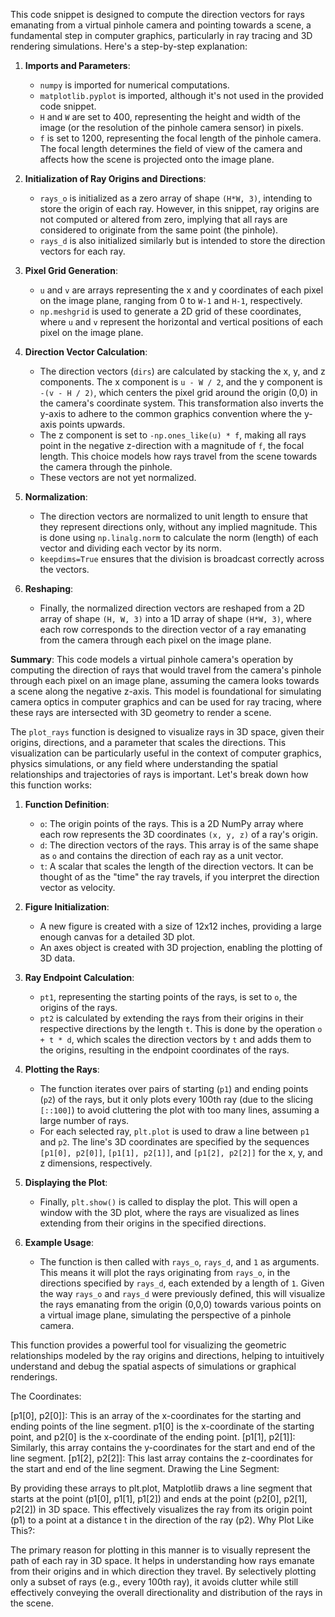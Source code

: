 This code snippet is designed to compute the direction vectors for rays emanating from a virtual pinhole camera and pointing towards a scene, a fundamental step in computer graphics, particularly in ray tracing and 3D rendering simulations. Here's a step-by-step explanation:

1. **Imports and Parameters**:
   - `numpy` is imported for numerical computations.
   - `matplotlib.pyplot` is imported, although it's not used in the provided code snippet.
   - `H` and `W` are set to 400, representing the height and width of the image (or the resolution of the pinhole camera sensor) in pixels.
   - `f` is set to 1200, representing the focal length of the pinhole camera. The focal length determines the field of view of the camera and affects how the scene is projected onto the image plane.

2. **Initialization of Ray Origins and Directions**:
   - `rays_o` is initialized as a zero array of shape `(H*W, 3)`, intending to store the origin of each ray. However, in this snippet, ray origins are not computed or altered from zero, implying that all rays are considered to originate from the same point (the pinhole).
   - `rays_d` is also initialized similarly but is intended to store the direction vectors for each ray.

3. **Pixel Grid Generation**:
   - `u` and `v` are arrays representing the x and y coordinates of each pixel on the image plane, ranging from 0 to `W-1` and `H-1`, respectively.
   - `np.meshgrid` is used to generate a 2D grid of these coordinates, where `u` and `v` represent the horizontal and vertical positions of each pixel on the image plane.

4. **Direction Vector Calculation**:
   - The direction vectors (`dirs`) are calculated by stacking the x, y, and z components. The x component is `u - W / 2`, and the y component is `-(v - H / 2)`, which centers the pixel grid around the origin (0,0) in the camera's coordinate system. This transformation also inverts the y-axis to adhere to the common graphics convention where the y-axis points upwards.
   - The z component is set to `-np.ones_like(u) * f`, making all rays point in the negative z-direction with a magnitude of `f`, the focal length. This choice models how rays travel from the scene towards the camera through the pinhole.
   - These vectors are not yet normalized.

5. **Normalization**:
   - The direction vectors are normalized to unit length to ensure that they represent directions only, without any implied magnitude. This is done using `np.linalg.norm` to calculate the norm (length) of each vector and dividing each vector by its norm.
   - `keepdims=True` ensures that the division is broadcast correctly across the vectors.

6. **Reshaping**:
   - Finally, the normalized direction vectors are reshaped from a 2D array of shape `(H, W, 3)` into a 1D array of shape `(H*W, 3)`, where each row corresponds to the direction vector of a ray emanating from the camera through each pixel on the image plane.

**Summary**: This code models a virtual pinhole camera's operation by computing the direction of rays that would travel from the camera's pinhole through each pixel on an image plane, assuming the camera looks towards a scene along the negative z-axis. This model is foundational for simulating camera optics in computer graphics and can be used for ray tracing, where these rays are intersected with 3D geometry to render a scene.

The `plot_rays` function is designed to visualize rays in 3D space, given their origins, directions, and a parameter that scales the directions. This visualization can be particularly useful in the context of computer graphics, physics simulations, or any field where understanding the spatial relationships and trajectories of rays is important. Let's break down how this function works:

1. **Function Definition**:
   - `o`: The origin points of the rays. This is a 2D NumPy array where each row represents the 3D coordinates `(x, y, z)` of a ray's origin.
   - `d`: The direction vectors of the rays. This array is of the same shape as `o` and contains the direction of each ray as a unit vector.
   - `t`: A scalar that scales the length of the direction vectors. It can be thought of as the "time" the ray travels, if you interpret the direction vector as velocity.

2. **Figure Initialization**:
   - A new figure is created with a size of 12x12 inches, providing a large enough canvas for a detailed 3D plot.
   - An axes object is created with 3D projection, enabling the plotting of 3D data.

3. **Ray Endpoint Calculation**:
   - `pt1`, representing the starting points of the rays, is set to `o`, the origins of the rays.
   - `pt2` is calculated by extending the rays from their origins in their respective directions by the length `t`. This is done by the operation `o + t * d`, which scales the direction vectors by `t` and adds them to the origins, resulting in the endpoint coordinates of the rays.

4. **Plotting the Rays**:
   - The function iterates over pairs of starting (`p1`) and ending points (`p2`) of the rays, but it only plots every 100th ray (due to the slicing `[::100]`) to avoid cluttering the plot with too many lines, assuming a large number of rays.
   - For each selected ray, `plt.plot` is used to draw a line between `p1` and `p2`. The line's 3D coordinates are specified by the sequences `[p1[0], p2[0]]`, `[p1[1], p2[1]]`, and `[p1[2], p2[2]]` for the x, y, and z dimensions, respectively.

5. **Displaying the Plot**:
   - Finally, `plt.show()` is called to display the plot. This will open a window with the 3D plot, where the rays are visualized as lines extending from their origins in the specified directions.

6. **Example Usage**:
   - The function is then called with `rays_o`, `rays_d`, and `1` as arguments. This means it will plot the rays originating from `rays_o`, in the directions specified by `rays_d`, each extended by a length of `1`. Given the way `rays_o` and `rays_d` were previously defined, this will visualize the rays emanating from the origin (0,0,0) towards various points on a virtual image plane, simulating the perspective of a pinhole camera.

This function provides a powerful tool for visualizing the geometric relationships modeled by the ray origins and directions, helping to intuitively understand and debug the spatial aspects of simulations or graphical renderings.

The Coordinates:

[p1[0], p2[0]]: This is an array of the x-coordinates for the starting and ending points of the line segment. p1[0] is the x-coordinate of the starting point, and p2[0] is the x-coordinate of the ending point.
[p1[1], p2[1]]: Similarly, this array contains the y-coordinates for the start and end of the line segment.
[p1[2], p2[2]]: This last array contains the z-coordinates for the start and end of the line segment.
Drawing the Line Segment:

By providing these arrays to plt.plot, Matplotlib draws a line segment that starts at the point (p1[0], p1[1], p1[2]) and ends at the point (p2[0], p2[1], p2[2]) in 3D space.
This effectively visualizes the ray from its origin point (p1) to a point at a distance t in the direction of the ray (p2).
Why Plot Like This?:

The primary reason for plotting in this manner is to visually represent the path of each ray in 3D space. It helps in understanding how rays emanate from their origins and in which direction they travel.
By selectively plotting only a subset of rays (e.g., every 100th ray), it avoids clutter while still effectively conveying the overall directionality and distribution of the rays in the scene.